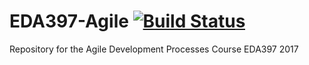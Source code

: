 # EDA397-Agile [![Build Status](https://travis-ci.com/bertogs/Team6-EDA397-2017.svg?token=am2cjXw8QXYfj3qT6s2k&branch=master)](https://travis-ci.com/bertogs/Team6-EDA397-2017)
Repository for the Agile Development Processes Course EDA397 2017
